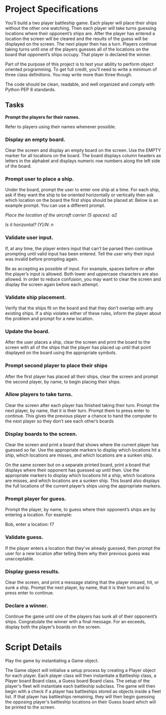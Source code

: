 # Project Specifications
You’ll build a two player battleship game. Each player will place their
ships without the other one watching. Then each player will take turns
guessing locations where their opponent’s ships are. After the player
has entered a location the screen will be cleared and the results of
the guess will be displayed on the screen. The next player then has a
turn. Players continue taking turns until one of the players guesses
all of the locations on the board that opponent’s ships occupy. That
player is declared the winner.

Part of the purpose of this project is to test your ability to perform
object oriented programming. To get full credit, you’ll need to write a
minimum of three class definitions. You may write more than three
though.

The code should be clean, readable, and well organized and comply with
Python PEP 8 standards.

## Tasks
**Prompt the players for their names.**

Refer to players using their names whenever possible.


### **Display an empty board.**

Clear the screen and display an empty board on the screen. Use the
EMPTY marker for all locations on the board. The board displays column
headers as letters in the alphabet and displays numeric row numbers
along the left side of the board.

### **Prompt user to place a ship.**

Under the board, prompt the user to enter one ship at a time. For each
ship, ask if they want the ship to be oriented horizontally or
vertically then ask which location on the board the first ships should
be placed at: Below is an example prompt. You can use a different
prompt.


_Place the location of the aircraft carrier (5 spaces): a2_

_Is it horizontal? (Y)/N: n_


### **Validate user input.**

If, at any time, the player enters input that can’t be parsed then
continue prompting until valid input has been entered. Tell the user why
their input was invalid before prompting again.

Be as accepting as possible of input. For example, spaces before or
after the player’s input is allowed. Both lower and uppercase characters
are also allowed. In order to reduce confusion, you may want to clear
the screen and display the screen again before each attempt.

### **Validate ship placement.**

Verify that the ships fit on the board and that they don’t overlap with
any existing ships. If a ship violates either of these rules, inform the
player about the problem and prompt for a new location.

### **Update the board.**

After the user places a ship, clear the screen and print the board to
the screen with all of the ships that the player has placed up until
that point displayed on the board using the appropriate symbols.

### **Prompt second player to place their ships**

After the first player has placed all their ships, clear the screen and
prompt the second player, by name, to begin placing their ships.

### **Allow players to take turns.**

Clear the screen after each player has finished taking their turn.
Prompt the next player, by name, that it is their turn. Prompt them to
press enter to continue. This gives the previous player a chance to hand
the computer to the next player so they don’t see each other’s boards

### **Display boards to the screen.**

Clear the screen and print a board that shows where the current player
has guessed so far. Use the appropriate markers to display which
locations hit a ship, which locations are misses, and which locations
are a sunken ship.

On the same screen but on a separate printed board, print a board that
displays where their opponent has guessed up until then. Use the
appropriate markers to display which locations hit a ship, which
locations are misses, and which locations are a sunken ship. This board
also displays the full locations of the current player’s ships using the
appropriate markers.

### **Prompt player for guess.**

Prompt the player, by name, to guess where their opponent’s ships are
by entering a location. For example:


Bob, enter a location: f7


### **Validate guess.**

If the player enters a location that they’ve already guessed, then
prompt the user for a new location after telling them why their previous
guess was unacceptable.


### **Display guess results.**

Clear the screen, and print a message stating that the player missed,
hit, or sunk a ship. Prompt the next player, by name, that it is their
turn and to press enter to continue.


### **Declare a winner.**

Continue the game until one of the players has sunk all of their
opponent’s ships. Congratulate the winner with a final message. For an
exceeds, display both the player’s boards on the screen.



# Script Details

Play the game by instantiating a Game object.

The Game object will initialise a setup process by creating a Player object for
each player. Each player class will then instantiate a Battleship class, a
Player board Board class, a Guess board Board class. The setup of the player's
fleet will instantiate each battleship subclass. The game will then begin with
a check if a player has battleships stored as objects inside a fleet list. If
that player has battleships remaining, they will then begin guessing the
opposing player's battleship locations on their Guess board which will be
printed to the screen.
